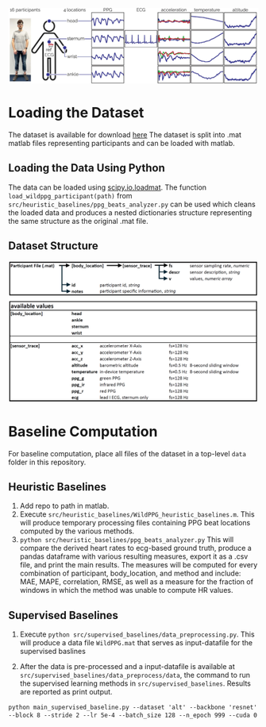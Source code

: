 
![Image](docs/wildppg.jpg)
# Loading the Dataset
The dataset is available for download [here](https://polybox.ethz.ch/index.php/s/NWTuyNojU7aya1y)
The dataset is split into .mat matlab files representing participants and can be loaded with matlab.

## Loading the Data Using Python
The data can be loaded using [scipy.io.loadmat](https://docs.scipy.org/doc/scipy/reference/generated/scipy.io.loadmat.html). The function `load_wildppg_participant(path)` from `src/heuristic_baselines/ppg_beats_analyzer.py` can be used which cleans the loaded data and produces a nested dictionaries structure representing the same structure as the original .mat file.

## Dataset Structure
![Image](docs/file_structure.png)

# Baseline Computation
For baseline computation, place all files of the dataset in a top-level `data` folder in this repository.
## Heuristic Baselines
1. Add repo to path in matlab.
2. Execute `src/heuristic_baselines/WildPPG_heuristic_baselines.m`. This will produce temporary processing files containing PPG beat locations computed by the various methods.
3. ```python src/heuristic_baselines/ppg_beats_analyzer.py```
This will compare the derived heart rates to ecg-based ground truth, produce a pandas dataframe with various resulting measures, export it as a .csv file, and print the main results. The measures will be computed for every combination of participant, body_location, and method and include: MAE, MAPE, correlation, RMSE, as well as a measure for the fraction of windows in which the method was unable to compute HR values.

## Supervised Baselines
1. Execute `python src/supervised_baselines/data_preprocessing.py`. This will produce a data file `WildPPG.mat` that serves as input-datafile for the supervised baslines

2. After the data is pre-processed and a input-datafile is available at `src/supervised_baselines/data_preprocess/data`, the command to run the supervised learning methods in `src/supervised_baselines`. Results are reported as print output.
```
python main_supervised_baseline.py --dataset 'alt' --backbone 'resnet' --block 8 --stride 2 --lr 5e-4 --batch_size 128 --n_epoch 999 --cuda 0
```
